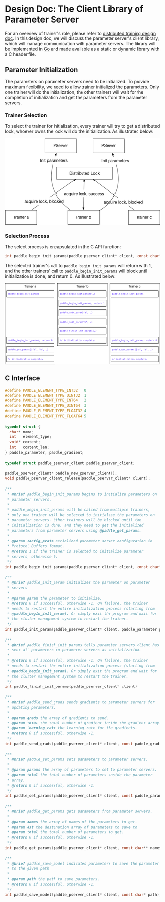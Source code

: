 # Design Doc: The Client Library of Parameter Server

For an overview of trainer's role, please refer to [distributed training design doc](README.md). In this design doc, we will discuss the parameter server's client library, which will manage communication with parameter servers. The library will be implemented in [Go](https://golang.org/) and made available as a static or dynamic library with a C header file.

## Parameter Initialization

The parameters on parameter servers need to be initialized. To provide maximum flexibility, we need to allow trainer initialized the parameters. Only one trainer will do the initialization, the other trainers will wait for the completion of initialization and get the parameters from the parameter servers.

### Trainer Selection

To select the trainer for initialization, every trainer will try to get a distributed lock, whoever owns the lock will do the initialization. As illustrated below:

<img src="./src/init_lock.png">

### Selection Process

The select process is encapsulated in the C API function:
```c
int paddle_begin_init_params(paddle_pserver_client* client, const char* config_proto);
```
The selected trainer's call to `paddle_begin_init_params` will return with 1, and the other trainers' call to `paddle_begin_init_params` will block until initialization is done, and return 0. As illustrated below:

<img src="./src/pserver_init.png">

## C Interface

```c
#define PADDLE_ELEMENT_TYPE_INT32   0
#define PADDLE_ELEMENT_TYPE_UINT32  1
#define PADDLE_ELEMENT_TYPE_INT64   2
#define PADDLE_ELEMENT_TYPE_UINT64  3
#define PADDLE_ELEMENT_TYPE_FLOAT32 4
#define PADDLE_ELEMENT_TYPE_FLOAT64 5

typedef struct {
  char* name;
  int   element_type;
  void* content;
  int   content_len;
} paddle_parameter, paddle_gradient;

typedef struct paddle_pserver_client paddle_pserver_client;

paddle_pserver_client* paddle_new_pserver_client();
void paddle_pserver_client_release(paddle_pserver_client* client);

/**
 * @brief paddle_begin_init_params begins to initialize parameters on
 * parameter servers.
 *
 * paddle_begin_init_params will be called from multiple trainers,
 * only one trainer will be selected to initialize the parameters on
 * parameter servers. Other trainers will be blocked until the
 * initialization is done, and they need to get the initialized
 * parameters from parameter servers using @paddle_get_params.
 *
 * @param config_proto serialized parameter server configuration in
 * Protocol Buffers format.
 * @return 1 if the trainer is selected to initialize parameter
 * servers, otherwise 0.
 */
int paddle_begin_init_params(paddle_pserver_client* client, const char* config_proto);

/**
 * @brief paddle_init_param initializes the parameter on parameter
 * servers.
 *
 * @param param the parameter to initialize.
 * @return 0 if successful, otherwise -1. On failure, the trainer
 * needs to restart the entire initialization process (starting from
 * @paddle_begin_init_param). Or simply exit the program and wait for
 * the cluster management system to restart the trainer.
 */
int paddle_init_param(paddle_pserver_client* client, paddle_parameter params);

/**
 * @brief paddle_finish_init_params tells parameter servers client has
 * sent all parameters to parameter servers as initialization.
 *
 * @return 0 if successful, otherwise -1. On failure, the trainer
 * needs to restart the entire initialization process (starting from
 * @paddle_begin_init_param). Or simply exit the program and wait for
 * the cluster management system to restart the trainer.
 */
int paddle_finish_init_params(paddle_pserver_client* client);

/**
 * @brief paddle_send_grads sends gradients to parameter servers for
 * updating parameters.
 *
 * @param grads the array of gradients to send.
 * @param total the total number of gradient inside the gradient array.
 * @param learning_rate the learning rate for the gradients.
 * @return 0 if successful, otherwise -1.
 */
int paddle_send_grads(paddle_pserver_client* client, const paddle_gradient* grads, int total, double learning_rate);

/**
 * @brief paddle_set_params sets parameters to parameter servers.
 *
 * @param params the array of parameters to set to parameter servers.
 * @param total the total number of parameters inside the parameter
 * array.
 * @return 0 if successful, otherwise -1.
 */
int paddle_set_params(paddle_pserver_client* client, const paddle_parameter* params, int total);

/**
 * @brief paddle_get_params gets parameters from parameter servers.
 *
 * @param names the array of names of the parameters to get.
 * @param dst the destination array of parameters to save to.
 * @param total the total number of parameters to get.
 * @return 0 if successful, otherwise -1.
 */
int paddle_get_params(paddle_pserver_client* client, const char** names, paddle_parameter* dst, int total);

/**
 * @brief paddle_save_model indicates parameters to save the parameter
 * to the given path
 *
 * @param path the path to save parameters.
 * @return 0 if successful, otherwise -1.
 */
int paddle_save_model(paddle_pserver_client* client, const char* path);
```
